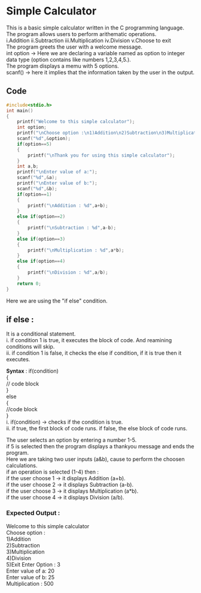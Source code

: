 # Simple Calculator  
This is a basic simple calculator written in the C programming language.  
The program allows users to perform arithematic operations.  
i.Addition  ii.Subtraction  iii.Multiplication  iv.Division  v.Choose to exit  
The program greets the user with a welcome message.  
int option -> Here we are declaring a variable named as option to integer data type (option contains like numbers 1,2,3,4,5.).  
The program displays a memu with 5 options.  
scanf() -> here it implies that the information taken by the user in the output.  

## Code  
```c  
#include<stdio.h>  
int main()  
{  
    printf("Welcome to this simple calculator");  
    int option;  
    printf("\nChoose option :\n1)Addition\n2)Subtraction\n3)Multiplication\n4)Division\n5)Exit\nEnter Option :");  
    scanf("%d",&option);  
    if(option==5)  
    {  
        printf("\nThank you for using this simple calculator");  
    }  
    int a,b;  
    printf("\nEnter value of a:");  
    scanf("%d",&a);  
    printf("\nEnter value of b:");  
    scanf("%d",&b);  
    if(option==1)   
    {   
        printf("\nAddition : %d",a+b);  
    }   
    else if(option==2)  
    {  
        printf("\nSubtraction : %d",a-b);  
    }  
    else if(option==3)  
    {  
        printf("\nMultiplication : %d",a*b);  
    }  
    else if(option==4)  
    {  
        printf("\nDivision : %d",a/b);  
    }  
    return 0;  
}  
```
  
Here we are using the "if else" condition.  
## if else :  
It is a conditional statement.  
i. if condition 1 is true, it executes the block of code. And reamining conditions will skip.  
ii. if condition 1 is false, it checks the else if condition, if it is true then it executes.  
  
**Syntax** :
if(condition)  
{  
    // code block  
}  
else  
{  
    //code block  
}  
i. if(condition) -> checks if the condition is true.  
ii. if true, the first block of code runs. if false, the else block of code runs. 
  
The user selects an option by entering a number 1-5.  
if 5 is selected then the program displays a thankyou message and ends the program.  
Here we are taking two user inputs (a&b), cause to perform the choosen calculations.  
if an operation is selected (1-4) then :  
if the user choose 1 -> it displays Addition (a+b).  
if the user choose 2 -> it displays Subtraction (a-b).  
if the user choose 3 -> it displays Multiplication (a*b).  
if the user choose 4 -> it displays Division (a/b).

### Expected Output :
Welcome to this simple calculator  
Choose option :  
1)Addition  
2)Subtraction  
3)Multiplication  
4)Division  
5)Exit 
Enter Option : 3   
Enter value of a: 20  
Enter value of b: 25  
Multiplication : 500





